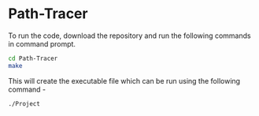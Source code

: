 # Path-Tracer

To run the code, download the repository and run the following commands in command prompt.

```bash
cd Path-Tracer
make
```

This will create the executable file which can be run using the following command -

```bash
./Project
```
